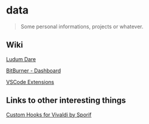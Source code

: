 # data

> Some personal informations, projects or whatever.

## Wiki

[Ludum Dare](wiki/ludumdare.md)

[BitBurner - Dashboard](wiki/bitburner_dashboard.md)

[VSCode Extensions](wiki/vscode-extensions.md)

## Links to other interesting things

[Custom Hooks for Vivaldi by Sporif](https://github.com/Sporif/CustomHooks)
